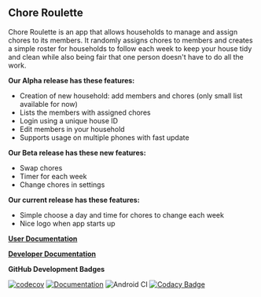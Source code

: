 ## **Chore Roulette**

Chore Roulette is an app that allows households to manage and assign chores to its members. It randomly assigns chores to members and creates a simple roster for households to follow each week to keep your house tidy and clean while also being fair that one person doesn't have to do all the work.

 **Our Alpha release has these features:**
* Creation of new household: add members and chores (only small list available for now)
* Lists the members with assigned chores
* Login using a unique house ID
* Edit members in your household
* Supports usage on multiple phones with fast update
 
**Our Beta release has these new features:**
* Swap chores
* Timer for each week
* Change chores in settings

**Our current release has these features:**
* Simple choose a day and time for chores to change each week
* Nice logo when app starts up

[**User Documentation**](https://github.com/hookleon/ChoreRoulette/blob/master/User-documentation.pdf)

[**Developer Documentation**](https://github.com/hookleon/ChoreRoulette/blob/master/Chore%20Roulette%20Developer%20Documentation.pdf)

**GitHub Development Badges**

[![codecov](https://codecov.io/gh/hookleon/ChoreRoulette/branch/master/graph/badge.svg)](https://codecov.io/gh/hookleon/ChoreRoulette)
[![Documentation](https://codedocs.xyz/hookleon/ChoreRoulette.svg)](https://codedocs.xyz/hookleon/ChoreRoulette/)
![Android CI](https://github.com/hookleon/ChoreRoulette/workflows/Android%20CI/badge.svg?branch=Leon&event=push)
[![Codacy Badge](https://app.codacy.com/project/badge/Grade/20842fab889d4bd48d0d7c0cf8dba96e)](https://www.codacy.com/manual/hookleon/ChoreRoulette?utm_source=github.com&amp;utm_medium=referral&amp;utm_content=hookleon/ChoreRoulette&amp;utm_campaign=Badge_Grade)
